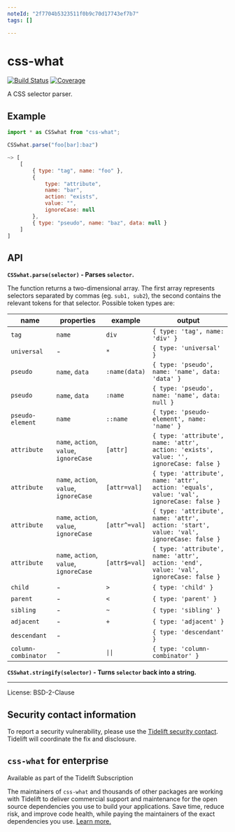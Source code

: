 ```yaml
---
noteId: "2f7704b5323511f0b9c70d17743ef7b7"
tags: []

---
```


# css-what

[![Build Status](https://img.shields.io/github/workflow/status/fb55/css-what/Node.js%20CI/master)](https://github.com/fb55/css-what/actions/workflows/nodejs-test.yml)
[![Coverage](https://img.shields.io/coveralls/github/fb55/css-what/master)](https://coveralls.io/github/fb55/css-what?branch=master)

A CSS selector parser.

## Example

```js
import * as CSSwhat from "css-what";

CSSwhat.parse("foo[bar]:baz")

~> [
    [
        { type: "tag", name: "foo" },
        {
            type: "attribute",
            name: "bar",
            action: "exists",
            value: "",
            ignoreCase: null
        },
        { type: "pseudo", name: "baz", data: null }
    ]
]
```

## API

**`CSSwhat.parse(selector)` - Parses `selector`.**

The function returns a two-dimensional array. The first array represents selectors separated by commas (eg. `sub1, sub2`), the second contains the relevant tokens for that selector. Possible token types are:

| name                | properties                              | example       | output                                                                                   |
| ------------------- | --------------------------------------- | ------------- | ---------------------------------------------------------------------------------------- |
| `tag`               | `name`                                  | `div`         | `{ type: 'tag', name: 'div' }`                                                           |
| `universal`         | -                                       | `*`           | `{ type: 'universal' }`                                                                  |
| `pseudo`            | `name`, `data`                          | `:name(data)` | `{ type: 'pseudo', name: 'name', data: 'data' }`                                         |
| `pseudo`            | `name`, `data`                          | `:name`       | `{ type: 'pseudo', name: 'name', data: null }`                                           |
| `pseudo-element`    | `name`                                  | `::name`      | `{ type: 'pseudo-element', name: 'name' }`                                               |
| `attribute`         | `name`, `action`, `value`, `ignoreCase` | `[attr]`      | `{ type: 'attribute', name: 'attr', action: 'exists', value: '', ignoreCase: false }`    |
| `attribute`         | `name`, `action`, `value`, `ignoreCase` | `[attr=val]`  | `{ type: 'attribute', name: 'attr', action: 'equals', value: 'val', ignoreCase: false }` |
| `attribute`         | `name`, `action`, `value`, `ignoreCase` | `[attr^=val]` | `{ type: 'attribute', name: 'attr', action: 'start', value: 'val', ignoreCase: false }`  |
| `attribute`         | `name`, `action`, `value`, `ignoreCase` | `[attr$=val]` | `{ type: 'attribute', name: 'attr', action: 'end', value: 'val', ignoreCase: false }`    |
| `child`             | -                                       | `>`           | `{ type: 'child' }`                                                                      |
| `parent`            | -                                       | `<`           | `{ type: 'parent' }`                                                                     |
| `sibling`           | -                                       | `~`           | `{ type: 'sibling' }`                                                                    |
| `adjacent`          | -                                       | `+`           | `{ type: 'adjacent' }`                                                                   |
| `descendant`        | -                                       |               | `{ type: 'descendant' }`                                                                 |
| `column-combinator` | -                                       | `\|\|`        | `{ type: 'column-combinator' }`                                                          |

**`CSSwhat.stringify(selector)` - Turns `selector` back into a string.**

---

License: BSD-2-Clause

## Security contact information

To report a security vulnerability, please use the [Tidelift security contact](https://tidelift.com/security).
Tidelift will coordinate the fix and disclosure.

## `css-what` for enterprise

Available as part of the Tidelift Subscription

The maintainers of `css-what` and thousands of other packages are working with Tidelift to deliver commercial support and maintenance for the open source dependencies you use to build your applications. Save time, reduce risk, and improve code health, while paying the maintainers of the exact dependencies you use. [Learn more.](https://tidelift.com/subscription/pkg/npm-css-what?utm_source=npm-css-what&utm_medium=referral&utm_campaign=enterprise&utm_term=repo)
